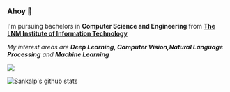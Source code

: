 ### Ahoy 👋

I'm pursuing bachelors in **Computer Science and Engineering** from [**The LNM Institute of Information Technology**](https://lnmiit.ac.in/) 

_My interest areas are **Deep Learning, Computer Vision,Natural Language Processing** and **Machine Learning**_

<!--
**insomniac-klutz/insomniac-klutz** is a ✨ _special_ ✨ repository because its `README.md` (this file) appears on your GitHub profile.

Here are some ideas to get you started:

- 🔭 I’m currently working on ...
- 🌱 I’m currently learning ...
- 👯 I’m looking to collaborate on ...
- 🤔 I’m looking for help with ...
- 💬 Ask me about ...
- 📫 How to reach me: ...
- 😄 Pronouns: ...
- ⚡ Fun fact: ...
-->

[![](https://img.shields.io/badge/-@sankalp-blue?style=flat-square&logo=Linkedin&logoColor=white)](https://www.linkedin.com/in/sankalp-chourasia-2102/)


![Sankalp's github stats](https://github-readme-stats.vercel.app/api?username=insomniac-klutz&hide=contribs&show_icons=true&theme=radical)
